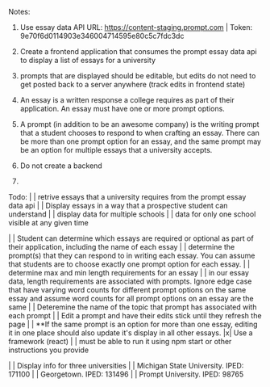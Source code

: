Notes:

1. Use essay data API URL: https://content-staging.prompt.com | Token: 9e70f6d0114903e346004714595e80c5c7fdc3dc
2. Create a frontend application that consumes the prompt essay data api to display a list of essays for a university
3. prompts that are displayed should be editable, but edits do not need to get posted back to a server anywhere (track edits in frontend state)

4. An essay is a written response a college requires as part of their application. An essay must have one or more prompt options.
5. A prompt (in addition to be an awesome company) is the writing prompt that a student chooses to respond to when crafting an essay. There can be more than one prompt option for an essay, and the same prompt may be an option for multiple essays that a university accepts. 
6. Do not create a backend
7. 


Todo:
| | retrive essays that a university requires from the prompt essay data api
| | Display essays in a way that a prospective student can understand
| | display data for multiple schools
| | data for only one school visible at any given time

| | Student can determine which essays are required or optional as part of their application, including the name of each essay
| | determine the prompt(s) that they can respond to in writing each essay.  You can assume that students are to choose exactly one prompt option for each essay.
| | determine max and min length requirements for an essay
    | | in our essay data, length requirements are associated with prompts. Ignore edge case that have varying word counts for different prompt options on the same essay and assume word counts for all prompt options on an essay are the same
| | Deteremine the name of the topic that prompt has associated with each prompt
| | Edit a prompt and have their edits stick until they refresh the page
    | | **If the same prompt is an option for more than one essay, editing it in one place should also update it's display in all other essays.
|x| Use a framework (react)
| | must be able to run it using npm start or other instructions you provide

| | Display info for three universities
    | | Michigan State University. IPED: 171100
    | | Georgetown. IPED: 131496
    | | Prompt University. IPED: 98765